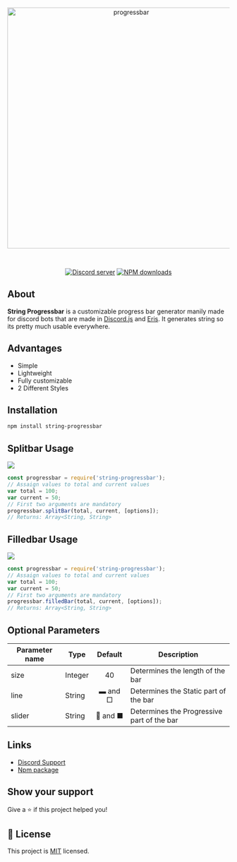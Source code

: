 <div align="center">
  <br />
  <p>
    <a href="https://www.npmjs.com/package/string-progressbar"><img src="https://i.ibb.co/HHXtHf3/string-progressbar.png" width="546" alt="progressbar" /></a>

  </p>
  <br />
  <p>
    <a href="https://discord.gg/tGkbpCD"><img src="https://discord.com/api/guilds/389745592232050688/embed.png" alt="Discord server" /></a> <a href="https://www.npmjs.com/package/string-progressbar"><img src="https://img.shields.io/npm/dt/string-progressbar.svg?maxAge=3600" alt="NPM downloads" /></a>

</p>
</div>

## About

**String Progressbar** is a customizable progress bar generator manily made for discord bots that are made in [Discord.js](https://discord.js.org/) and [Eris](https://abal.moe/Eris/). It generates string so its pretty much usable everywhere.

## Advantages

* Simple
* Lightweight
* Fully customizable
* 2 Different Styles

 ## Installation

``` sh
npm install string-progressbar
```

 ## Splitbar Usage
 
![](https://i.ibb.co/5Yz89gM/splitbar.png)

``` js
const progressbar = require('string-progressbar');
// Assaign values to total and current values
var total = 100;
var current = 50;
// First two arguments are mandatory
progressbar.splitBar(total, current, [options]);
// Returns: Array<String, String>
```

 ## Filledbar Usage
 
![](https://i.ibb.co/ctTB8mp/filledbar.png)

``` js
const progressbar = require('string-progressbar');
// Assaign values to total and current values
var total = 100;
var current = 50;
// First two arguments are mandatory
progressbar.filledBar(total, current, [options]);
// Returns: Array<String, String>
```

## Optional Parameters

|Parameter name|     Type|    Default|                         Description|
|--------------|     ----|    :-----:|    --------------------------------|
|size|            Integer|         40|    Determines the length of the bar|
|line|             String|    ▬ and □|    Determines the Static part of the bar|
|slider|           String|   🔘 and ■|    Determines the Progressive part of the bar|


## Links

* [Discord Support](https://discord.gg/tGkbpCD)
* [Npm package](https://www.npmjs.com/package/string-progressbar)

## Show your support

Give a ⭐️ if this project helped you!

## 📝 License

This project is [MIT](https://github.com/sparker-99/string-progressbar/blob/master/LICENSE) licensed.